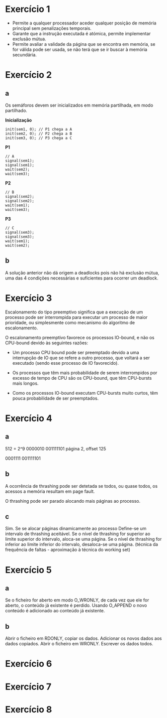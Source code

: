 
# Exercício 1

- Permite a qualquer processador aceder qualquer posição de memória principal sem penalizações temporais.
- Garante que a instrução executada é atómica, permite implementar exclusão mútua.
- Permite avaliar a validade da página que se encontra em memória, se for válida pode ser usada, se não terá que se ir buscar à memória secundária.

# Exercício 2

## a

Os semáforos devem ser inicializados em memória partilhada, em modo partilhado.

**Inicialização**
```
init(sem1, 0); // P1 chega a A
init(sem2, 0); // P2 chega a B
init(sem3, 0); // P3 chega a C
```

**P1**
```
// A
signal(sem1);
signal(sem1);
wait(sem2);
wait(sem3);
```

**P2**
```
// B
signal(sem2);
signal(sem2);
wait(sem1);
wait(sem3);
```

**P3**
```
// C
signal(sem3);
signal(sem3);
wait(sem1);
wait(sem2);
```

## b

A solução anterior não dá origem a deadlocks pois não há exclusão mútua, uma das 4 condições necessárias e suficientes para ocorrer um deadlock.


# Exercício 3

Escalonamento do tipo preemptivo significa que a execução de um processo pode ser interrompida para executar um processo de maior prioridade, ou simplesmente como mecanismo do algoritmo de escalonamento.

O escalonamento preemptivo favorece os processos IO-bound, e não os CPU-bound devido às seguintes razões:

- Um processo CPU bound pode ser preemptado devido a uma interrupção de IO que se refere a outro processo, que voltará a ser executado (sendo esse processo de IO favorecido).

- Os processos que têm mais probabilidade de serem interrompidos por excesso de tempo de CPU são os CPU-bound, que têm CPU-bursts mais longos.

- Como os processos IO-bound executam CPU-bursts muito curtos, têm pouca probabilidade de ser preemptados.


# Exercício 4

## a

512 = 2^9
0000010 001111101
página 2, offset 125

0001111 001111101

## b

A ocorrência de thrashing pode ser detetada se todos, ou quase todos, os acessos a memória resultam em page fault.

O thrashing pode ser parado alocando mais páginas ao processo.

## c

Sim. Se se alocar páginas dinamicamente ao processo
Define-se um intervalo de thrashing aceitável. Se o nível de thrashing for superior ao limite superior do intervalo, aloca-se uma página. Se o nível de thrashing for inferior ao limite inferior do intervalo, desaloca-se uma página. (técnica da frequência de faltas - aproximação à técnica do working set)


# Exercício 5

## a

Se o ficheiro for aberto em modo O_WRONLY, de cada vez que ele for aberto, o conteúdo já existente é perdido. Usando O_APPEND o novo conteúdo é adicionado ao conteúdo já existente.

## b

Abrir o ficheiro em RDONLY, copiar os dados. Adicionar os novos dados aos dados copiados. Abrir o ficheiro em WRONLY. Escrever os dados todos.


# Exercício 6

# Exercício 7

# Exercício 8



